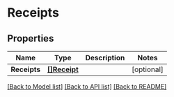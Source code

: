 # Receipts

## Properties

Name | Type | Description | Notes
------------ | ------------- | ------------- | -------------
**Receipts** | [**[]Receipt**](Receipt.md) |  | [optional] 

[[Back to Model list]](../README.md#documentation-for-models) [[Back to API list]](../README.md#documentation-for-api-endpoints) [[Back to README]](../README.md)


